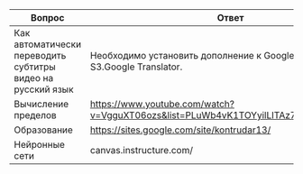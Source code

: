 Вопрос | Ответ
---------------- | -------------
Как автоматически переводить субтитры видео на русский язык | Необходимо установить дополнение к Google Chrome S3.Google Translator.
Вычисление пределов | https://www.youtube.com/watch?v=VgguXT06ozs&list=PLuWb4vK1TOYyilLITAz71UGP8N9YnjwaZ
Образование | https://sites.google.com/site/kontrudar13/
Нейронные сети | canvas.instructure.com/
